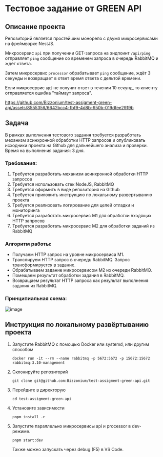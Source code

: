 # Тестовое задание от GREEN API

## Описание проекта
Репозиторий является простейшим монорепо с двумя микросервисами на фреймворке NestJS.

Микросервис `api` при получении GET-запроса на эндпоинт `/api/ping` отправляет `ping` сообщение со временем запроса в очередь RabbitMQ и ждёт ответа.

Затем микросервис `processor` обрабатывает `ping` сообщение, ждёт 3 секунды и возвращает в ответ время ответа с дельтой времени.

Если микросервис `api` не получит ответ в течении 10 секунд, то клиенту отправляется ошибка "таймаут запроса".



https://github.com/Bizzonium/test-assigment-green-api/assets/8555356/6642bcc4-fbf9-4d8b-950b-019dfee2919b



## Задача
В рамках выполнения тестового задания требуется разработать механизм асинхронной обработки
HTTP запросов и опубликовать исходники проекта на Github для дальнейшего анализа и проверки.
Время на выполнения задания: 3 дня.

### Требования:
1. Требуется разработать механизм асинхронной обработки HTTP запросов
2. Требуется использовать стек NodeJS, RabbitMQ
3. Требуется оформить в виде репозитория на Github
4. Требуется приложить инструкцию по локальному развертыванию проекта
5. Требуется реализовать логирование для целей отладки и мониторинга
6. Требуется разработать микросервис М1 для обработки входящих HTTP запросов
7. Требуется разработать микросервис М2 для обработки заданий из RabbitMQ

### Алгоритм работы:
- Получаем HTTP запрос на уровне микросервиса М1.
- Транслируем HTTP запрос в очередь RabbitMQ. Запрос трансформируется в задание.
- Обрабатываем задание микросервисом М2 из очереди RabbitMQ.
- Помещаем результат обработки задания в RabbitMQ.
- Возвращаем результат HTTP запроса как результат выполнения задания из RabbitMQ.

### Принципиальная схема:
![image](https://github.com/Bizzonium/test-assigment-green-api/assets/8555356/ec723f7d-9925-455a-835a-de7eafd1cacc)

## Инструкция по локальному развёртыванию проекта
1. Запустите RabbitMQ с помощью Docker или systemd, или другим способом
   ```
   docker run -it --rm --name rabbitmq -p 5672:5672 -p 15672:15672 rabbitmq:3.10-management
   ```
2. Склонируйте репозиторий
   ```
   git clone git@github.com:Bizzonium/test-assigment-green-api.git
   ```
3. Перейдите в директорую
   ```
   cd test-assigment-green-api
   ```
4. Установите зависимости
   ```
   pnpm install -r
   ```
5. Запустите параллельно микросервисы api и processor в dev-режиме.
   ```
   pnpm start:dev
   ```
   Также можно запускать через debug (F5) в VS Code.
